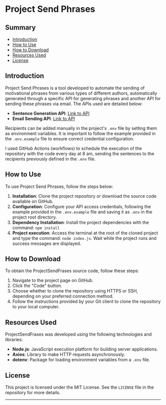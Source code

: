 # Project Send Phrases

## Summary

- [Introduction](#introduction)
- [How to Use](#how-to-use)
- [How to Download](#how-to-download)
- [Resources Used](#resources-used)
- [License](#license)

## Introduction

Project Send Phrases is a tool developed to automate the sending of motivational phrases from various types of different authors, automatically generated through a specific API for generating phrases and another API for sending these phrases via email. The APIs used are detailed below:

- **Sentence Generation API**: [Link to API](https://zenquotes.io/)
- **Email Sending API**: [Link to API](https://www.mailjet.com/)

Recipients can be added manually in the project's `.env` file by setting them as environment variables. It is important to follow the example provided in the `.env.example` file to ensure correct credential configuration.

I used GitHub Actions (workflows) to schedule the execution of the repository with the code every day at 8 am, sending the sentences to the recipients previously defined in the `.env` file.

## How to Use

To use Project Send Phrases, follow the steps below:

1. **Installation**: Clone the project repository or download the source code available on GitHub.
2. **Configuration**: Configure your API access credentials, following the example provided in the `.env.example` file and saving it as `.env` in the project root directory.
4. **Dependency Installation**: Install the project dependencies with the command: `npm install`
5. **Project execution**: Access the terminal at the root of the cloned project and type the command: `node index.js`. Wait while the project runs and success messages are displayed.

## How to Download

To obtain the ProjectSendFrases source code, follow these steps:

1. Navigate to the project page on GitHub.
2. Click the "Code" button.
3. Choose whether to clone the repository using HTTPS or SSH, depending on your preferred connection method.
4. Follow the instructions provided by your Git client to clone the repository to your local computer.

## Resources Used

ProjectSendFrases was developed using the following technologies and libraries:

- **Node.js**: JavaScript execution platform for building server applications.
- **Axios**: Library to make HTTP requests asynchronously.
- **dotenv**: Package for loading environment variables from a `.env` file.

## License

This project is licensed under the MIT License. See the `LICENSE` file in the repository for more details.

---